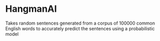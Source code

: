 # HangmanAI
Takes random sentences generated from a corpus of 100000 common English words to accurately predict the sentences using a probabilistic model
